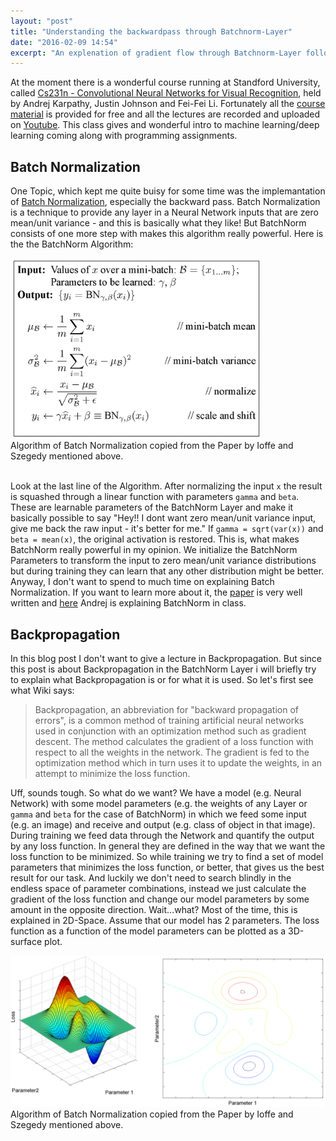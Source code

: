 ```yaml
---
layout: "post"
title: "Understanding the backwardpass through Batchnorm-Layer"
date: "2016-02-09 14:54"
excerpt: "An explenation of gradient flow through Batchnorm-Layer following the circuit represantation learned in Standfords class CS231n "
---
```

At the moment there is a wonderful course running at Standford University, called [Cs231n - Convolutional Neural Networks for Visual Recognition](http://cs231n.stanford.edu/), held by Andrej Karpathy, Justin Johnson and Fei-Fei Li. Fortunately all the [course material](http://cs231n.stanford.edu/syllabus.html) is provided for free and all the lectures are recorded and uploaded on [Youtube](https://www.youtube.com/playlist?list=PLkt2uSq6rBVctENoVBg1TpCC7OQi31AlC). This class gives and wonderful intro to machine learning/deep learning coming along with programming assignments.

## Batch Normalization

One Topic, which kept me quite buisy for some time was the implemantation of [Batch Normalization](http://arxiv.org/abs/1502.03167), especially the backward pass. Batch Normalization is a technique to provide any layer in a Neural Network inputs that are zero mean/unit variance - and this is basically what they like! But BatchNorm consists of one more step with makes this algorithm really powerful. Here is the the BatchNorm Algorithm:

<div class="fig figcenter fighighlight">
  <img src="/images/bn_backpass/bn_algorithm.PNG" width=400>
  <div class="figcaption"> Algorithm of Batch Normalization copied from the Paper by Ioffe and Szegedy mentioned above.<br><br>
  </div>
</div>


Look at the last line of the Algorithm. After normalizing the input `x` the result is squashed through a linear function with parameters `gamma` and `beta`. These are learnable parameters of the BatchNorm Layer and make it basically possible to say "Hey!! I dont want zero mean/unit variance input, give me back the raw input - it's better for me." If `gamma = sqrt(var(x))` and `beta = mean(x)`, the original activation is restored. This is, what makes BatchNorm really powerful in my opinion. We initialize the BatchNorm Parameters to transform the input to zero mean/unit variance distributions but during training they can learn that any other distribution might be better.
Anyway, I don't want to spend to much time on explaining Batch Normalization. If you want to learn more about it, the [paper](http://arxiv.org/abs/1502.03167) is very well written and [here](https://youtu.be/gYpoJMlgyXA?list=PLkt2uSq6rBVctENoVBg1TpCC7OQi31AlC&t=3078) Andrej is explaining BatchNorm in class.

## Backpropagation

In this blog post I don't want to give a lecture in Backpropagation. But since this post is about Backpropagation in the BatchNorm Layer i will briefly try to explain what Backpropagation is or for what it is used. So let's first see what Wiki says:

>Backpropagation, an abbreviation for "backward propagation of errors", is a common method of training artificial neural networks used in conjunction with an optimization method such as gradient descent. The method calculates the gradient of a loss function with respect to all the weights in the network. The gradient is fed to the optimization method which in turn uses it to update the weights, in an attempt to minimize the loss function.

Uff, sounds tough. So what do we want? We have a model (e.g. Neural Network) with some model parameters (e.g. the weights of any Layer or `gamma` and `beta` for the case of BatchNorm) in which we feed some input (e.g. an image) and receive and output (e.g. class of object in that image). During training we feed data through the Network and quantify the output by any loss function. In general they are defined in the way that we want the loss function to be minimized. So while training we try to find a set of model parameters that minimizes the loss function, or better, that gives us the best result for our task. And luckily we don't need to search blindly in the endless space of parameter combinations, instead we just calculate the gradient of the loss function and change our model parameters by some amount in the opposite direction. Wait...what?
Most of the time, this is explained in 2D-Space. Assume that our model has 2 parameters. The loss function as a function of the model parameters can be plotted as a 3D-surface plot.

<div class="fig figcenter fighighlight">
  <img src="/images/bn_backpass/peaks.png">
  <div class="figcaption"> Algorithm of Batch Normalization copied from the Paper by Ioffe and Szegedy mentioned above.<br><br>
  </div>
</div
